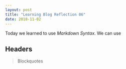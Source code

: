 ```yaml
---
layout: post
title: "Learning Blog Reflection 06"
date: 2018-11-02
---
```



Today we learned to use *Markdown Syntax*. We can use
## Headers
> Blockquotes
```
